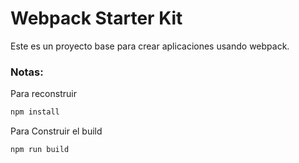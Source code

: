# Webpack Starter Kit

Este es un proyecto base para crear aplicaciones usando webpack.

### Notas:
Para reconstruir
```bash
npm install
```

Para Construir el build
```bash
npm run build
```
